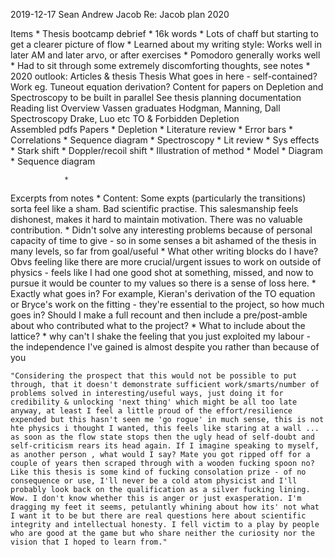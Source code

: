 2019-12-17 
Sean Andrew Jacob
Re: Jacob plan 2020

Items
	* Thesis bootcamp debrief
		* 16k words
		* Lots of chaff but starting to get a clearer picture of flow
		* Learned about my writing style: Works well in later AM and later arvo, or after exercises
		* Pomodoro generally works well
		* Had to sit through some extremely discomforting thoughts, see notes
	* 2020 outlook: Articles & thesis
		Thesis
			What goes in here - self-contained? Work eg. Tuneout equation derivation?
			Content for papers on Depletion and Spectroscopy to be built in parallel
			See thesis planning documentation
			Reading list
				Overview
					Vassen graduates
					Hodgman, Manning, Dall
				Spectroscopy
					Drake, Luo etc
					TO & Forbidden
				Depletion	
					Assembled pdfs
		Papers
			* Depletion
				* Literature review
				* Error bars
				* Correlations
				* Sequence diagram
			* Spectroscopy
				* Lit review
				* Sys effects
					* Stark shift
					* Doppler/recoil shift
					* Illustration of method
						* Model
						* Diagram
				* Sequence diagram

				* 

Excerpts from notes
	* Content: Some expts (particularly the transitions) sorta feel like a sham. Bad scientific practise. This salesmanship feels dishonest, makes it hard to maintain motivation. There was no valuable contribution.
	* Didn't solve any interesting problems because of personal capacity of time to give - so in some senses a bit ashamed of the thesis in many levels, so far from goal/useful
	* What other writing blocks do I have? Obvs feeling like there are more crucial/urgent issues to work on outside of physics - feels like I had one good shot at something, missed, and now to pursue it would be counter to my values so there is a sense of loss here.
	* Exactly what goes in? For example, Kieran's derivation of the TO equation or Bryce's work on the fitting - they're essential to the project, so how much goes in? Should I make a full recount and then include a pre/post-amble about who contributed what to the project? 
	* What to include about the lattice?
	* why can't I shake the feeling that you just exploited my labour - the independence I've gained is almost despite you rather than because of you

	"Considering the prospect that this would not be possible to put through, that it doesn't demonstrate sufficient work/smarts/number of problems solved in interesting/useful ways, just doing it for credibility & unlocking 'next thing' which might be all too late anyway, at least I feel a little proud of the effort/resilience expended but this hasn't seen me 'go rogue' in much sense, this is not hte physics i thought I wanted, this feels like staring at a wall ... as soon as the flow state stops then the ugly head of self-doubt and self-criticism rears its head again. If I imagine speaking to myself, as another person , what would I say? Mate you got ripped off for a couple of years then scraped through with a wooden fucking spoon no? Like this thesis is some kind of fucking consolation prize - of no consequence or use, I'll never be a cold atom physicist and I'll probably look back on the qualification as a silver fucking lining. Wow. I don't know whether this is anger or just exasperation. I'm dragging my feet it seems, petulantly whining about how its' not what I want it to be but there are real questions here about scientific integrity and intellectual honesty. I fell victim to a play by people who are good at the game but who share neither the curiosity nor the vision that I hoped to learn from."